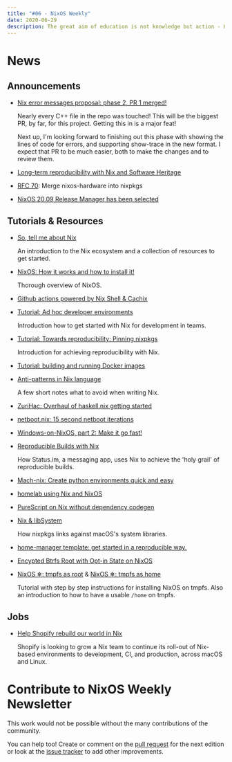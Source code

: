 ```yaml
---
title: "#06 - NixOS Weekly"
date: 2020-06-29
description: The great aim of education is not knowledge but action - Herbert Spencer
---
```


# News

## Announcements

- [Nix error messages proposal: phase 2, PR 1 merged!](https://opencollective.com/nix-errors-enhancement/updates/nix-error-enhancement-phase-2-pr-1-merged)

  Nearly every C++ file in the repo was touched! This will be the biggest PR, by far, for this
  project. Getting this in is a major feat!

  Next up, I'm looking forward to finishing out this phase with showing the lines of code for errors,
  and supporting show-trace in the new format. I expect that PR to be much easier, both to make the
  changes and to review them.

- [Long-term reproducibility with Nix and Software Heritage](https://www.tweag.io/blog/2020-06-18-software-heritage/)

- [RFC 70](https://github.com/NixOS/rfcs/pull/70): Merge nixos-hardware into nixpkgs

- [NixOS 20.09 Release Manager has been selected](https://discourse.nixos.org/t/nixos-20-09-release-manager/7800/6)

## Tutorials & Resources

- [So, tell me about Nix](https://ghedam.at/15490/so-tell-me-about-nix)

  An introduction to the Nix ecosystem and a collection of resources to get started.

- [NixOS: How it works and how to install it!](https://www.youtube.com/watch?v=oPymb2-IXbg)

  Thorough overview of NixOS.

- [Github actions powered by Nix Shell & Cachix](https://gvolpe.github.io/blog/github-actions-nix-cachix-dhall/)

- [Tutorial: Ad hoc developer environments](https://nix.dev/tutorials/ad-hoc-developer-environments.html)

  Introduction how to get started with Nix for development in teams.

- [Tutorial: Towards reproducibility: Pinning nixpkgs](https://nix.dev/tutorials/towards-reproducibility-pinning-nixpkgs.html)

  Introduction for achieving reproducibility with Nix.

- [Tutorial: building and running Docker images](https://nix.dev/tutorials/building-and-running-docker-images.html)

- [Anti-patterns in Nix language](https://nix.dev/anti-patterns/language.html)

  A few short notes what to avoid when writing Nix.

- [ZuriHac: Overhaul of haskell.nix getting started](https://input-output-hk.github.io/haskell.nix/tutorials/getting-started/)

- [netboot.nix: 15 second netboot iterations](https://github.com/grahamc/netboot.nix/)

- [Windows-on-NixOS, part 2: Make it go fast!](https://nixos.mayflower.consulting/blog/2020/06/17/windows-vm-performance/)

- [Reproducible Builds with Nix](https://our.status.im/reproducable-builds-with-nix/)

  How Status.im, a messaging app, uses Nix to achieve the 'holy grail' of reproducible builds.

- [Mach-nix: Create python environments quick and easy](https://github.com/DavHau/mach-nix)

- [homelab using Nix and NixOS](https://thewagner.net/blog/2020/05/31/homelab/)

- [PureScript on Nix without dependency codegen](https://qiita.com/kimagure/items/9e75483c1263d85169e5)

- [Nix & libSystem](https://daiderd.com/2020/06/25/nix-and-libsystem.html)

  How nixpkgs links against macOS's system libraries.

- [home-manager template: get started in a reproducible way.](https://github.com/ryantm/home-manager-template)

- [Encypted Btrfs Root with Opt-in State on NixOS](https://mt-caret.github.io/blog/posts/2020-06-29-optin-state.html)

- [NixOS ❄: tmpfs as root](https://elis.nu/blog/2020/05/nixos-tmpfs-as-root/) & [NixOS ❄: tmpfs as home](https://elis.nu/blog/2020/06/nixos-tmpfs-as-home/)

  Tutorial with step by step instructions for installing NixOS on tmpfs. Also an introduction to how
  to have a usable `/home` on tmpfs.

## Jobs

- [Help Shopify rebuild our world in Nix](https://discourse.nixos.org/t/remote-help-shopify-rebuild-our-world-in-nix/7571)

  Shopify is looking to grow a Nix team to continue its roll-out of Nix-based environments to
  development, CI, and production, across macOS and Linux.

# Contribute to NixOS Weekly Newsletter

This work would not be possible without the many contributions of the community.

You can help too! Create or comment on the [pull request](https://github.com/NixOS/nixos-weekly/pulls)
for the next edition or look at the
[issue tracker](https://github.com/NixOS/nixos-weekly/issues) to add other improvements.

